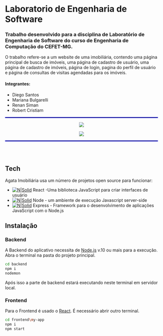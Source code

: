 # Laboratorio de Engenharia de Software


### Trabalho desenvolvido para a disciplina de Laboratório de Engenharia de Software do curso de Engenharia de Computação do CEFET-MG.

<p> O trabalho refere-se a um website de uma imobiliária, contendo uma página principal de busca de imóveis, uma página de cadastro de usuário, uma página de cadastro de imóveis, página de login, pagina do perfil de usuário e página de consultas de visitas agendadas para os imóveis.</p>

#### Integrantes:

<ul>
  <li>Diego Santos</li>
  <li>Mariana Bulgarelli</li>
  <li>Renan Siman</li>
  <li>Robert Cristiam</li>
</ul>


<hr style="border:1px  solid blue"> </hr>

<p align="center">
  <img src="https://i.ibb.co/qxnQTNt/logo.png" />
</p>

<p align="center">
  <img src="https://i.ibb.co/g7L8X2W/sublogo.png" />
</p>

<hr style="border:1px  solid blue"> </hr>
<br>
<br>

## Tech

Agata Imobiliária usa um número de projetos open source para funcionar:

- [![N|Solid](https://i.ibb.co/YQxbvs9/Logo192.png)](https://pt-br.reactjs.org/) React -Uma biblioteca JavaScript para criar interfaces de usuário
- [![N|Solid](https://i.ibb.co/thqDk9V/N1-JRs-Fe-B-400x400.png)](https://nodejs.org/en/) Node - um ambiente de execução Javascript server-side
- [![N|Solid](https://i.ibb.co/S0qqQhD/Express-facebook-share.png)](https://expressjs.com/pt-br/) Express - Framework para o desenvolvimento de aplicações JavaScript com o Node.js


## Instalação

### Backend
A Backend do aplicativo necessita de [Node.js](https://nodejs.org/) v.10 ou mais para a execução.
Abra o terminal na pasta do projeto principal.

```sh
cd backend
npm i
nodemon
```

Após isso a parte de backend estará executando neste terminal em servidor local.

### Frontend
Para o Frontend é usado o [React](https://pt-br.reactjs.org/). É necessário abrir outro terminal.

```sh
cd frontend\my-app
npm i
npm start
```
